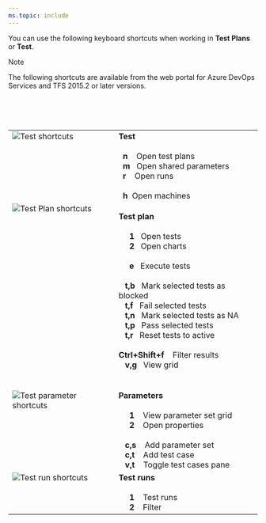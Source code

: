 ```yaml
---
ms.topic: include
---
```


<a id="test-shortcuts"></a>

You can use the following keyboard shortcuts when working in **Test Plans** or **Test**.

> [!NOTE]  
> The following shortcuts are available from the web portal for Azure DevOps Services and TFS 2015.2 or later versions.

<table width="70%">
<tbody valign="top">
<tr>
<td><img src="/azure/devops/media/keyboard-shortcuts/test-shortcuts.png" alt="Test shortcuts"/></td>
<td>
<strong>Test</strong><br/><br/>
&nbsp;&nbsp;<strong>n</strong>&nbsp;&nbsp;&nbsp;&nbsp;Open test plans<br/>
&nbsp;&nbsp;<strong>m</strong>&nbsp;&nbsp;&nbsp;Open shared parameters<br/> 
&nbsp;&nbsp;<strong>r</strong>&nbsp;&nbsp;&nbsp;&nbsp;Open runs<br/><br/>&nbsp;&nbsp;<strong>h</strong>&nbsp;&nbsp;Open machines<br/>
<!---&nbsp;&nbsp;**l**&nbsp;&nbsp;&nbsp;&nbsp;Open load test    --> 
</td>
<tr><br/><td><img src="/azure/devops/media/keyboard-shortcuts/test-plan-shortcuts.png" alt="Test Plan shortcuts"/></td>
<td>

**Test plan**<br/><br/>
&nbsp;&nbsp;&nbsp;&nbsp;&nbsp;**1**&nbsp;&nbsp;&nbsp;Open tests<br/>
&nbsp;&nbsp;&nbsp;&nbsp;&nbsp;**2**&nbsp;&nbsp;&nbsp;Open charts<br/>
<br/>
&nbsp;&nbsp;&nbsp;&nbsp;&nbsp;**e**&nbsp;&nbsp;&nbsp;Execute tests<br/>
<br/>
&nbsp;&nbsp;&nbsp;**t,b**&nbsp;&nbsp;&nbsp;Mark selected tests as blocked<br/>
&nbsp;&nbsp;&nbsp;**t,f**&nbsp;&nbsp;&nbsp;Fail selected tests<br/>
&nbsp;&nbsp;&nbsp;**t,n**&nbsp;&nbsp;&nbsp;Mark selected tests as NA<br/>
&nbsp;&nbsp;&nbsp;**t,p**&nbsp;&nbsp;&nbsp;Pass selected tests<br/>
&nbsp;&nbsp;&nbsp;**t,r**&nbsp;&nbsp;&nbsp;Reset tests to active<br/>
<br/>
**Ctrl+Shift+f**&nbsp;&nbsp;&nbsp;&nbsp;Filter results<br/>
&nbsp;&nbsp;&nbsp;**v,g**&nbsp;&nbsp;&nbsp;View grid<br/>
<br/>

</td> 
</tr>
<tr><br/><td><img src="/azure/devops/media/keyboard-shortcuts/test-parameters-shortcuts.png" alt="Test parameter shortcuts"/></td>
<td>
<strong>Parameters</strong><br/><br/>
&nbsp;&nbsp;&nbsp;&nbsp;&nbsp;<strong>1</strong>&nbsp;&nbsp;&nbsp;&nbsp;View parameter set grid<br/>
&nbsp;&nbsp;&nbsp;&nbsp;&nbsp;<strong>2</strong>&nbsp;&nbsp;&nbsp;&nbsp;Open properties<br/>
<br/>
&nbsp;&nbsp;&nbsp;<strong>c,s</strong>&nbsp;&nbsp;&nbsp;&nbsp;Add parameter set<br/>
&nbsp;&nbsp;&nbsp;<strong>c,t</strong>&nbsp;&nbsp;&nbsp;&nbsp;Add test case<br/>
&nbsp;&nbsp;&nbsp;<strong>v,t</strong>&nbsp;&nbsp;&nbsp;&nbsp;Toggle test cases pane<br/>
</td> 
</tr> 
<tr><br/><td><img src="/azure/devops/media/keyboard-shortcuts/test-run-shortcuts.png" alt="Test run shortcuts"/></td>
<td>
<strong>Test runs</strong><br/><br/>
&nbsp;&nbsp;&nbsp;&nbsp;&nbsp;<strong>1</strong>&nbsp;&nbsp;&nbsp;&nbsp;Test runs<br/>
&nbsp;&nbsp;&nbsp;&nbsp;&nbsp;<strong>2</strong>&nbsp;&nbsp;&nbsp;&nbsp;Filter<br/>
</td>
</tr>
</tbody>
</table>
